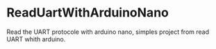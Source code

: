 # ReadUartWithArduinoNano
Read the UART protocole with arduino nano, simples project from read UART whith arduino.
